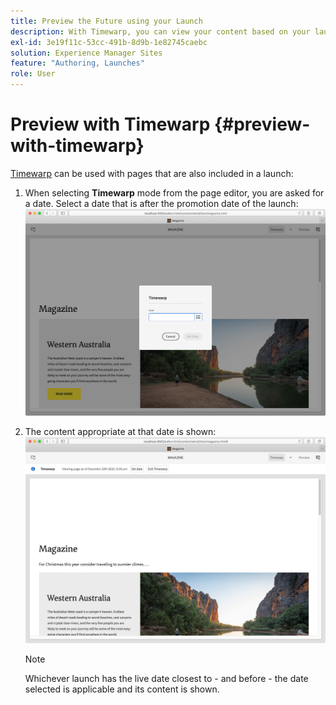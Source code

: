 ```yaml
---
title: Preview the Future using your Launch
description: With Timewarp, you can view your content based on your launches.
exl-id: 3e19f11c-53cc-491b-8d9b-1e82745caebc
solution: Experience Manager Sites
feature: "Authoring, Launches"
role: User
---
```

# Preview with Timewarp {#preview-with-timewarp}

[Timewarp](/help/sites-cloud/authoring/sites-console/page-versions.md#timewarp) can be used with pages that are also included in a launch:

1. When selecting **Timewarp** mode from the page editor, you are asked for a date. Select a date that is after the promotion date of the launch:
   ![Navigate launch from Page Editor](/help/sites-cloud/authoring/assets/launches-timewarp-01.png)

1. The content appropriate at that date is shown:
   ![Navigate launch from Page Editor](/help/sites-cloud/authoring/assets/launches-timewarp-02.png)

   >[!NOTE]
   >
   >Whichever launch has the live date closest to - and before - the date selected is applicable and its content is shown.

